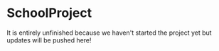 # SchoolProject
It is entirely unfinished because we haven't started the project yet but updates will be pushed here!

